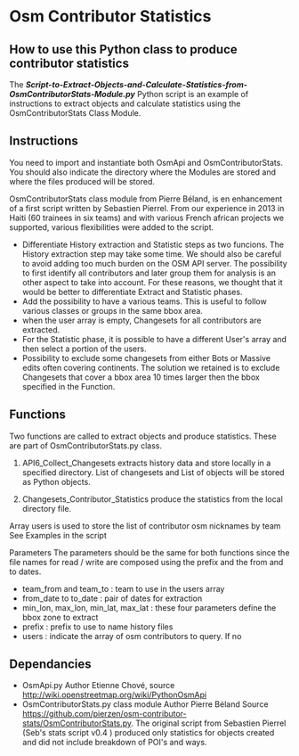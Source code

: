 # Osm Contributor Statistics


## How to use this Python class to produce contributor statistics

The ***Script-to-Extract-Objects-and-Calculate-Statistics-from-OsmContributorStats-Module.py*** Python script is an example of instructions to extract objects and calculate statistics using the OsmContributorStats Class Module.

## Instructions

You need to import and instantiate both OsmApi and OsmContributorStats. You should also indicate the directory where the Modules are stored and where the files produced will be stored.

OsmContributorStats class module from Pierre Béland, is en enhancement of a first script written by Sebastien Pierrel. From our experience in 2013 in Haiti (60 trainees in six teams) and with various French african projects we supported, various flexibilities were added to the script.
* Differentiate History extraction and Statistic steps as two funcions. The History extraction step may take some time. We should also be careful to avoid adding too much burden on the OSM API server. The possibility to first identify all contributors and later group them for analysis is an other aspect to take into account. For these reasons, we thought that it would be better to differentiate Extract and Statistic phases.
* Add the possibility to have a various teams. This is useful to follow various classes or groups in the same bbox area.
* when the user array is empty, Changesets for all contributors are extracted.
* For the Statistic phase, it is possible to have a different User's array and then select a portion of the users. 
* Possibility to exclude some changesets from either Bots or Massive edits often covering continents. The solution we retained is to exclude Changesets that cover a bbox area 10 times larger then the bbox specified in the Function.


## Functions

Two functions are called to extract objects and produce statistics. These are part of OsmContributorStats.py class.

1. API6_Collect_Changesets extracts history data and store locally in a specified directory. List of changesets and List of objects will be stored as Python objects.

2. Changesets_Contributor_Statistics  produce the statistics from the local directory file.

Array users is used to store the list of contributor osm nicknames by team
See Examples in the script


Parameters
The parameters should be the same for both functions since the file names for read / write are composed using the prefix and the from and to dates.

* team_from and team_to : team to use in the users array
* from_date to to_date : pair of dates for extraction
* min_lon, max_lon, min_lat, max_lat : these four parameters define the bbox zone to extract
* prefix : prefix to use to name history files
* users : indicate the array of osm contributors to query. If no


## Dependancies

* OsmApi.py Author Etienne Chové, source http://wiki.openstreetmap.org/wiki/PythonOsmApi
* OsmContributorStats.py class module Author Pierre Béland Source https://github.com/pierzen/osm-contributor-stats/OsmContributorStats.py. The original script from Sebastien Pierrel (Seb's stats script v0.4 ) produced only statistics for objects created and did not include breakdown of POI's and ways.

